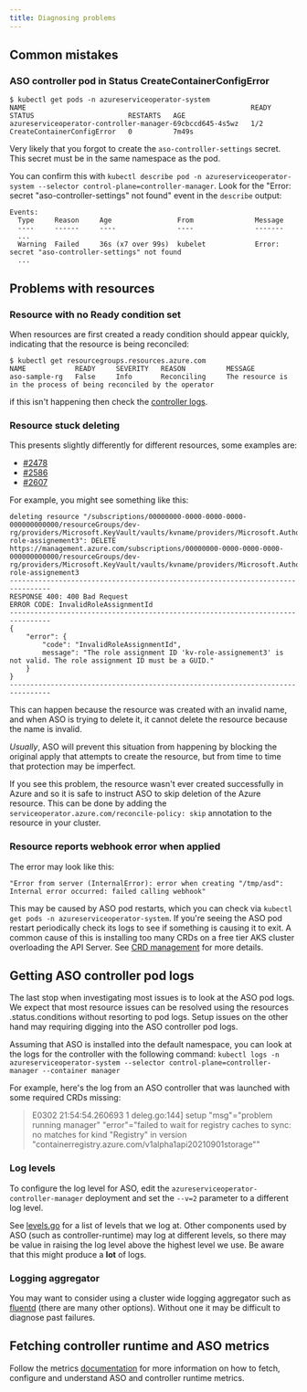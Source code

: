 ```yaml
---
title: Diagnosing problems
---
```

## Common mistakes

### ASO controller pod in Status CreateContainerConfigError
```
$ kubectl get pods -n azureserviceoperator-system
NAME                                                       READY   STATUS                       RESTARTS   AGE
azureserviceoperator-controller-manager-69cbccd645-4s5wz   1/2     CreateContainerConfigError   0          7m49s
```

Very likely that you forgot to create the `aso-controller-settings` secret. This secret must be in
the same namespace as the pod. 

You can confirm this with `kubectl describe pod -n azureserviceoperator-system --selector control-plane=controller-manager`.
Look for the "Error: secret "aso-controller-settings" not found" event in the `describe` output:

```
Events:
  Type     Reason     Age                From               Message
  ----     ------     ----               ----               -------
  ...
  Warning  Failed     36s (x7 over 99s)  kubelet            Error: secret "aso-controller-settings" not found
  ...
```

## Problems with resources

### Resource with no Ready condition set
When resources are first created a ready condition should appear quickly, indicating that the resource is being reconciled:
```
$ kubectl get resourcegroups.resources.azure.com 
NAME            READY     SEVERITY   REASON          MESSAGE
aso-sample-rg   False     Info       Reconciling     The resource is in the process of being reconciled by the operator   
```
if this isn't happening then check the [controller logs](#getting-aso-controller-pod-logs).

### Resource stuck deleting 

This presents slightly differently for different resources, some examples are:

* [#2478](https://github.com/Azure/azure-service-operator/issues/2478)
* [#2586](https://github.com/Azure/azure-service-operator/issues/2586)
* [#2607](https://github.com/Azure/azure-service-operator/issues/2607)

For example, you might see something like this:
```
deleting resource "/subscriptions/00000000-0000-0000-0000-000000000000/resourceGroups/dev-rg/providers/Microsoft.KeyVault/vaults/kvname/providers/Microsoft.Authorization/roleAssignments/kv-role-assignement3": DELETE https://management.azure.com/subscriptions/00000000-0000-0000-0000-000000000000/resourceGroups/dev-rg/providers/Microsoft.KeyVault/vaults/kvname/providers/Microsoft.Authorization/roleAssignments/kv-role-assignement3
--------------------------------------------------------------------------------
RESPONSE 400: 400 Bad Request
ERROR CODE: InvalidRoleAssignmentId
--------------------------------------------------------------------------------
{
    "error": {
        "code": "InvalidRoleAssignmentId",
        message": "The role assignment ID 'kv-role-assignement3' is not valid. The role assignment ID must be a GUID."
    }
}
--------------------------------------------------------------------------------
```

This can happen because the resource was created with an invalid name, and when ASO is trying to delete it,
it cannot delete the resource because the name is invalid.

_Usually_, ASO will prevent this situation from happening by blocking the original apply that attempts to create the resource, 
but from time to time that protection may be imperfect.

If you see this problem, the resource wasn't ever created successfully in Azure and so it is safe to instruct ASO to 
skip deletion of the Azure resource. This can be done by adding the `serviceoperator.azure.com/reconcile-policy: skip` 
annotation to the resource in your cluster.

### Resource reports webhook error when applied

The error may look like this:
```
"Error from server (InternalError): error when creating "/tmp/asd": Internal error occurred: failed calling webhook"
```

This may be caused by ASO pod restarts, which you can check via `kubectl get pods -n azureserviceoperator-system`. If 
you're seeing the ASO pod restart periodically check its logs to see if something is causing it to exit. A common cause 
of this is installing too many CRDs on a free tier AKS cluster overloading the API Server. See 
[CRD management](../crd-management/) for more details. 

## Getting ASO controller pod logs
The last stop when investigating most issues is to look at the ASO pod logs. We expect that
most resource issues can be resolved using the resources .status.conditions without resorting to 
pod logs. Setup issues on the other hand may requiring digging into the ASO controller pod logs.

Assuming that ASO is installed into the default namespace, you can look at the logs for the controller
with the following command: 
`kubectl logs -n azureserviceoperator-system --selector control-plane=controller-manager --container manager`

For example, here's the log from an ASO controller that was launched with some required CRDs missing:
> E0302 21:54:54.260693       1 deleg.go:144] setup "msg"="problem running manager" "error"="failed to wait for registry caches to sync: no matches for kind \"Registry\" in version \"containerregistry.azure.com/v1alpha1api20210901storage\""

### Log levels
To configure the log level for ASO, edit the `azureserviceoperator-controller-manager` deployment and 
set the `--v=2` parameter to a different log level.

See [levels.go](https://github.com/Azure/azure-service-operator/blob/main/v2/internal/logging/levels.go) for a list of levels that we log at. Other components used
by ASO (such as controller-runtime) may log at different levels, so there may be value in raising the log level
above the highest level we use. Be aware that this might produce a **lot** of logs.

### Logging aggregator
You may want to consider using a cluster wide logging aggregator such as [fluentd](https://www.fluentd.org/) (there are many other options).
Without one it may be difficult to diagnose past failures.

## Fetching controller runtime and ASO metrics

Follow the metrics [documentation](https://github.com/Azure/azure-service-operator/blob/main/docs/hugo/content/guide/metrics.md) for more information on how to fetch, configure and understand ASO and controller runtime metrics. 